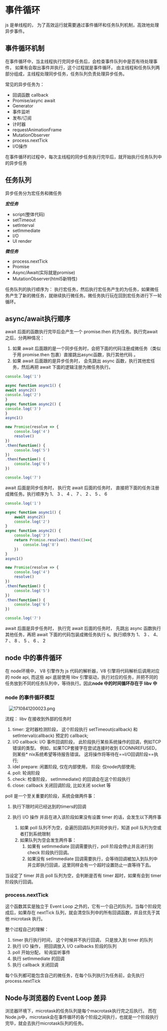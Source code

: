 # 事件循环

js 是单线程的， 为了高效运行就需要通过事件循环和任务队列机制，高效地处理异步事件。

## 事件循环机制

在事件循环中，当主线程执行完同步任务后，会检查事件队列中是否有待处理事件， 如果有会取出事件并执行，这个过程就是事件循环， 由主线程和任务队列两部分组成，主线程处理同步任务，任务队列负责处理异步任务。

常见的异步任务为：

* 回调函数 callback
* Promise/async await
* Generator
* 事件监听
* 发布/订阅
* 计时器
* requestAnimationFrame
* MutationObserver
* process.nextTick
* I/O操作

在事件循环的过程中，每次主线程的同步任务执行完毕后，就开始执行任务队列中的异步任务

## 任务队列

异步任务分为宏任务和微任务

***宏任务***

* script(整体代码)
* setTimeout
* setInterval
* setImmediate
* I/O
* UI render

***微任务***

* process.nextTick
* Promise
* Async/Await(实际就是promise)
* MutationObserver(html5新特性)

任务队列的执行顺序为：
执行宏任务，然后执行宏任务产生的为任务，如果微任务产生了新的微任务，就继续执行微任务。微任务执行玩在回到宏任务进行下一轮循环。

## async/await执行顺序

await 后面的函数执行完毕后会产生一个 promise.then 的为任务。执行完await之后，分两种情况：

1. 如果 await 后面跟的是一个同步任务时，会把下面的代码注册成微任务（类似于用 promise.then 包裹）直接跳出async函数，执行其他代码 。
2. 如果 await 后面跟的是异步任务时， 会先跳出 async 函数，执行其他宏任务，然后再把 await 下面的逻辑注册为微任务执行。

```js
console.log('1')

async function async1() {
await async2()
console.log('2')
}
async function async2() {
console.log('3')
}
async1()

new Promise(resolve => {
    console.log('4')
    resolve()
})
.then(function() {
    console.log('5')
})
.then(function() {
    console.log('6')
})

console.log('7')

```

await 后面是同步任务时， 执行完 await 后面的任务时， 直接把下面的任务注册成微任务。执行顺序为 1、 3 、 4 、 7 、 2 、 5 、 6

```js
console.log('1')

async function async1() {
    await async2()
    console.log('2')
}
async function async2() {
    console.log('3')
    return Promise.resolve().then(()=>{
        console.log('8')
    })
}
async1()

new Promise(resolve => {
    console.log('4')
    resolve()
})
.then(function() {
    console.log('5')
})
.then(function() {
    console.log('6')
})

console.log('7')

```

await 后面是异步任务时， 执行完 await 后面的任务时， 先跳出 async 函数执行其他任务，再把 await 下面的代码包装成微任务执行 s。执行顺序为 1、 3 、 4、 7 、 8 、 5 、 6 、 2

## node 中的事件循环

在 node环境中， V8 引擎作为 js 代码的解析器，V8 引擎将代码解析后调用对应的 node api, 而这些 api 底层使用 libv 引擎驱动，执行对应的任务，并把不同的任务放到不同的任务队列中，等待执行。因此**node 中的时间循环存在于 libv 中**

### node 的事件循环模型

   ![1710841200023.png](https://neptune-ipc.oss-cn-shenzhen.aliyuncs.com/utools/1710841200023.png)

流程：
libv 在接收到外部的任务时

1. timer: 定时器检测阶段， 这个阶段执行 setTimeout(callback) 和 setInterval(callback) 预定的 callback;
2. I/O callback: I/O 事件回调阶段， 此阶段执行某些系统操作的回调，例如TCP错误的类型。 例如，如果TCP套接字在尝试连接时收到 ECONNREFUSED，则某些* nix系统希望等待报告错误。 这将操作将等待在==I/O回调阶段==执行;
3. idel prepare: 闲置阶段, 仅在内部使用， 阶段: 仅node内部使用;
4. poll: 轮询阶段
5. check: 检查阶段， setImmediate() 的回调会在这个阶段执行
6. close: callback 关闭回调阶段, 比如关闭 socket 等

poll 是一个至关重要的阶段，系统会做两件事：

1. 执行下限时间已经达到的timers的回调
2. 执行 I/O 操作
   并且在进入该阶段如果没有设置 timer 的话，会发生以下两件事

   1. 如果 poll 队列不为空，会遍历回调队列并同步执行，知道 poll 队列为空或者打到系统限制
   2. 如果队列为空会发生两件事：
      1. 如果有 setImmediate 回调需要执行，poll 阶段会停止并且进行到 check 阶段执行回调。
      2. 如果没有 setImmediate 回调需要执行，会等待回调被加入到队列中并立即执行回调，这里同样会有一个超时设置防止一直等待下去。

当设定了 timer 并且 poll 队列为空，会判断是否有 timer 超时，如果有会到 timer 阶段执行回调。

### process.nextTick

这个函数其实是独立于 Event Loop 之外的，它有一个自己的队列，当每个阶段完成后，如果存在 nextTick 队列，就会清空队列中的所有回调函数，并且优先于其他 microtask 执行。

整个过程自己的理解：

1. timer 执行执行时间， 这个时候并不执行回调， 只是放入到 timer 的队列
2. 执行 I/O 操作， 把回调放入 I/O callbacks 阶段的队列
3. poll 开始分配， 轮询监听事件
4. 执行 setImmediate 的回调
5. 执行 callback 关闭回调

每个队列都可能包含自己的微任务，在每个队列执行为任务前，会先执行 process.nextTick

## Node与浏览器的 Event Loop 差异

浏览器环境下，microtask的任务队列是每个macrotask执行完之后执行。
而在Node.js中，microtask会在事件循环的各个阶段之间执行，也就是一个阶段执行完毕，就会去执行microtask队列的任务。

